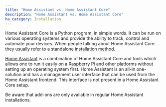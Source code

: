 ```yaml
---
title: "Home Assistant vs. Home Assistant Core"
description: "Home Assistant vs. Home Assistant Core"
ha_category: Installation
---
```


Home Assistant Core is a Python program, in simple words. It can be run on various operating systems and provide the ability to track, control and automate your devices.
When people talking about Home Assistant Core they usually refer to a standalone [installation method](/docs/installation/).

[Home Assistant](/hassio/) is a combination of Home Assistant Core and tools which allows one to run it easily on a Raspberry Pi and other platforms without setting up an operating system first.
Home Assistant is an all-in one-solution and has a management user interface that can be used from the Home Assistant frontend. This interface is not present in a Home Assistant Core setup.

Be aware that add-ons are only available in regular Home Assistant installations.
